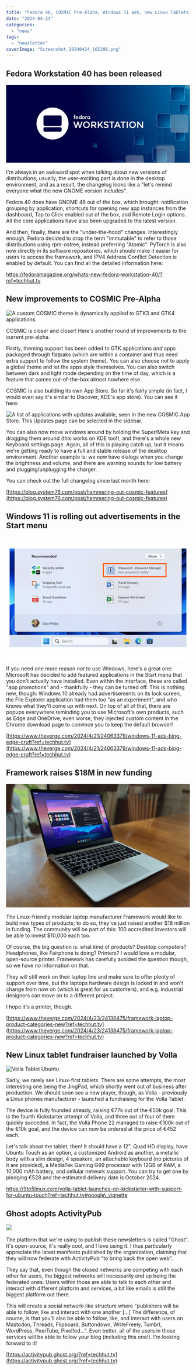 ```yaml
---
title: "Fedora 40, COSMIC Pre-Alpha, Windows 11 ads, new Linux Tablets, and more!"
date: "2024-04-24"
categories: 
  - "news"
tags: 
  - "newsletter"
coverImage: "Screenshot_20240424_165308.png"
---
```


## Fedora Workstation 40 has been released

![](images/F40-image-816x345.jpg)

I'm always in an awkward spot when talking about new versions of distributions; usually, the user-exciting part is done in the desktop environment, and as a result, the changelog looks like a "let's remind everyone what the new GNOME version includes".

Fedora 40 does have GNOME 46 out of the box, which brought: notification grouping by application, shortcuts for opening new app instances from the dashboard, Tap to Click enabled out of the box, and Remote Login options. All the core applications have also been upgraded to the latest version.

And then, finally, there are the "under-the-hood" changes. Interestingly enough, Fedora decided to drop the term "immutable" to refer to those distributions using rpm-ostree, instead preferring "Atomic". PyTorch is also now directly in its software repositories, which should make it easier for users to access the framework, and IPV4 Address Conflict Detection is enabled by default. You can find all the detailed information here:

https://fedoramagazine.org/whats-new-fedora-workstation-40/?ref=techhut.tv

## New improvements to COSMIC Pre-Alpha

![A custom COSMIC theme is dynamically applied to GTK3 and GTK4 applications.](https://images.prismic.io/blog-system76/ZiAX_PPdc1huKlbp_image7.png?auto=format,compress&w=1536&h=864&fm=png)

COSMIC is closer and closer! Here's another round of improvements to the current pre-alpha.

Firstly, theming support has been added to GTK applications _and_ apps packaged through flatpaks (which are within a container and thus need extra support to follow the system theme). You can also choose _not_ to apply a global theme and let the apps style themselves. You can also switch between dark and light mode depending on the time of day, which is a feature that comes out-of-the-box almost nowhere else.

COSMIC is also building its own App Store. So far it's fairly simple (in fact, I would even say it's similar to Discover, KDE's app store). You can see it here:

![A list of applications with updates available, seen in the new COSMIC App Store. This Updates page can be selected in the sidebar.](https://images.prismic.io/blog-system76/ZiAX-_Pdc1huKlbo_image6.png?auto=format,compress&w=1536&h=858&fm=png)

You can also now move windows around by holding the Super/Meta key and dragging them around (this works on KDE too!), and there's a whole new Keyboard settings page. Again, all of this is playing catch up, but it means we're getting ready to have a full and stable release of the desktop environment. Another example is: we now have dialogs when you change the brightness and volume, and there are warning sounds for low battery and plugging/unplugging the charger.

You can check out the full changelog since last month here:

[https://blog.system76.com/post/hammering-out-cosmic-features](https://blog.system76.com/post/hammering-out-cosmic-features)

## Windows 11 is rolling out advertisements in the Start menu

![Start menu ads in Windows 11](images/startmenuads.0.jpg)

If you need one more reason _not_ to use Windows, here's a great one: Microsoft has decided to add featured applications in the Start menu that you don't actually have installed. Even within the interface, these are called "app promotions" and - thankfully - they can be turned off. This is nothing new, though: Windows 10 already had advertisements on its lock screen, the File Explorer application had them too "as an experiment", and who knows what they'll come up with next. On top of all of that, there are popups everywhere reminding you to use Microsoft's own products, such as Edge and OneDrive; even worse, they injected custom content in the Chrome download page to convince you to keep the default browser!

[https://www.theverge.com/2024/4/21/24063379/windows-11-ads-bing-edge-cruft?ref=techhut.tv](https://www.theverge.com/2024/4/21/24063379/windows-11-ads-bing-edge-cruft?ref=techhut.tv)

## Framework raises $18M in new funding

![The Framework Laptop Is Great For A Linux-Friendly,, 42% OFF](images/Fedora-on-Framework.jpg)

The Linux-friendly modular laptop manufacturer Framework would like to build new types of products; to do so, they've just raised another $18 million in funding. The community will be part of this: 100 accredited investors will be able to invest $10,000 each too.

Of course, the big question is: what _kind_ of products? Desktop computers? Headphones, like Fairphone is doing? Printers? I would love a modular, open-source printer. Framework has carefully avoided the question though, so we have no information on that.

They will still work on their laptop line and make sure to offer plenty of support over time, but the laptops hardware design is locked in and won't change from now on (which is great for us customers), and e.g. industrial designers can move on to a different project.

I hope it's a printer, though.

[https://www.theverge.com/2024/4/23/24138475/framework-laptop-product-categories-new?ref=techhut.tv](https://www.theverge.com/2024/4/23/24138475/framework-laptop-product-categories-new?ref=techhut.tv)

## New Linux tablet fundraiser launched by Volla

![Volla Tablet Ubuntu](https://i0.wp.com/9to5linux.com/wp-content/uploads/2024/04/vtut.webp?fit=1920%2C1080&ssl=1)

Sadly, we rarely see Linux-first tablets. There are some attempts, the most interesting one being the JingPad, which shortly went out of business after production. We should soon see a new player, though, as Volla - previously a Linux phones manufacturer - launched a fundraising for the Volla Tablet.

The device is fully founded already, raising €77k out of the €50k goal. This is the fourth Kickstarter attempt of Volla, and three out of four of them quickly succeded. In fact, the Volla Phone 22 managed to raise €100k out of the €10k goal, and the device can now be ordered at the price of €452 each.

Let's talk about the tablet, then! It should have a 12", Quad HD display, have Ubuntu Touch as an option, a customized Android as another, a metallic body with a slim design, 4 speakers, an attachable keyboard (no pictures of it are provided), a MediaTek Gaming G99 processor with 12GB of RAM, a 10,000 mAh battery, and cellular network support. You can try to get one by pledging €528 and the estimated delivery date is October 2024.

https://9to5linux.com/volla-tablet-launches-on-kickstarter-with-support-for-ubuntu-touch?ref=techhut.tv#google\_vignette

## Ghost adopts ActivityPub

![](images/image-1.png)

The platform that we're using to publish these newsletters is called "Ghost". It's open-source, it's really cool, and I love using it. I thus particularly appreciate the latest manifesto published by the organization, claiming that they will now federate with ActivityPub "to bring back the open web".

They say that, even though the closed networks are competing with each other for users, the biggest networks will necessarily end up being the federated ones. Users within those are able to talk to each other and interact with different platform and services, a bit like emails is still the biggest platform out there.

This will create a social network-like structure where "publishers will be able to follow, like and interact with one another \[...\] The difference, of course, is that you'll also be able to follow, like, and interact with users on Mastodon, Threads, Flipboard, Buttondown, WriteFreely, Tumbrl, WordPress, PeerTube, Pixelfed…". Even better, all of the users in those services will be able to follow your blog (including this one!). I'm looking forward to it!

[https://activitypub.ghost.org/?ref=techhut.tv](https://activitypub.ghost.org/?ref=techhut.tv)

